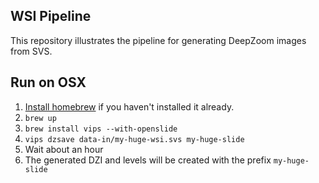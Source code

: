 WSI Pipeline
------------

This repository illustrates the pipeline for generating DeepZoom images from SVS.

Run on OSX
----------

1. [Install homebrew](https://brew.sh/) if you haven't installed it already.
2. `brew up`
3. `brew install vips --with-openslide`
4. `vips dzsave data-in/my-huge-wsi.svs my-huge-slide`
5. Wait about an hour
6. The generated DZI and levels will be created with the prefix `my-huge-slide`


